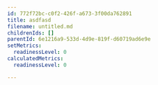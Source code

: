 ```yaml
---
id: 772f72bc-c0f2-426f-a673-3f00da762891
title: asdfasd
filename: untitled.md
childrenIds: []
parentId: 6e1216a9-533d-4d9e-819f-d60719ad6e9e
setMetrics:
  readinessLevel: 0
calculatedMetrics:
  readinessLevel: 0

---
```


